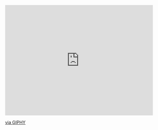 <iframe src="https://giphy.com/embed/14uQ3cOFteDaU" width="480" height="360" frameBorder="0" class="giphy-embed" allowFullScreen></iframe><p><a href="https://giphy.com/gifs/404-14uQ3cOFteDaU">via GIPHY</a></p>

